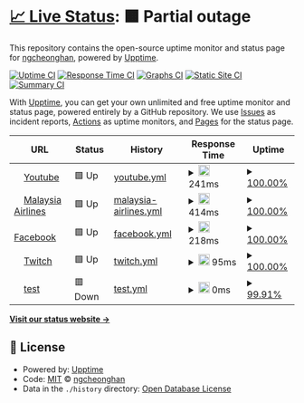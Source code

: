 # [📈 Live Status](https://demo.upptime.js.org): <!--live status--> **🟧 Partial outage**

This repository contains the open-source uptime monitor and status page for [ngcheonghan](https://demo.upptime.js.org), powered by [Upptime](https://github.com/upptime/upptime).

[![Uptime CI](https://github.com/ngcheonghan/upptime/workflows/Uptime%20CI/badge.svg)](https://github.com/ngcheonghan/upptime/actions?query=workflow%3A%22Uptime+CI%22)
[![Response Time CI](https://github.com/ngcheonghan/upptime/workflows/Response%20Time%20CI/badge.svg)](https://github.com/ngcheonghan/upptime/actions?query=workflow%3A%22Response+Time+CI%22)
[![Graphs CI](https://github.com/ngcheonghan/upptime/workflows/Graphs%20CI/badge.svg)](https://github.com/ngcheonghan/upptime/actions?query=workflow%3A%22Graphs+CI%22)
[![Static Site CI](https://github.com/ngcheonghan/upptime/workflows/Static%20Site%20CI/badge.svg)](https://github.com/ngcheonghan/upptime/actions?query=workflow%3A%22Static+Site+CI%22)
[![Summary CI](https://github.com/ngcheonghan/upptime/workflows/Summary%20CI/badge.svg)](https://github.com/ngcheonghan/upptime/actions?query=workflow%3A%22Summary+CI%22)

With [Upptime](https://upptime.js.org), you can get your own unlimited and free uptime monitor and status page, powered entirely by a GitHub repository. We use [Issues](https://github.com/ngcheonghan/upptime/issues) as incident reports, [Actions](https://github.com/ngcheonghan/upptime/actions) as uptime monitors, and [Pages](https://demo.upptime.js.org) for the status page.

<!--start: status pages-->
<!-- This summary is generated by Upptime (https://github.com/upptime/upptime) -->
<!-- Do not edit this manually, your changes will be overwritten -->
<!-- prettier-ignore -->
| URL | Status | History | Response Time | Uptime |
| --- | ------ | ------- | ------------- | ------ |
| <img alt="" src="https://favicons.githubusercontent.com/www.youtube.com" height="13"> [Youtube](https://www.youtube.com/) | 🟩 Up | [youtube.yml](https://github.com/ngcheonghan/uptime/commits/HEAD/history/youtube.yml) | <details><summary><img alt="Response time graph" src="./graphs/youtube/response-time-week.png" height="20"> 241ms</summary><br><a href="https://demo.upptime.js.org/history/youtube"><img alt="Response time 241" src="https://img.shields.io/endpoint?url=https%3A%2F%2Fraw.githubusercontent.com%2Fngcheonghan%2Fuptime%2FHEAD%2Fapi%2Fyoutube%2Fresponse-time.json"></a><br><a href="https://demo.upptime.js.org/history/youtube"><img alt="24-hour response time 241" src="https://img.shields.io/endpoint?url=https%3A%2F%2Fraw.githubusercontent.com%2Fngcheonghan%2Fuptime%2FHEAD%2Fapi%2Fyoutube%2Fresponse-time-day.json"></a><br><a href="https://demo.upptime.js.org/history/youtube"><img alt="7-day response time 241" src="https://img.shields.io/endpoint?url=https%3A%2F%2Fraw.githubusercontent.com%2Fngcheonghan%2Fuptime%2FHEAD%2Fapi%2Fyoutube%2Fresponse-time-week.json"></a><br><a href="https://demo.upptime.js.org/history/youtube"><img alt="30-day response time 241" src="https://img.shields.io/endpoint?url=https%3A%2F%2Fraw.githubusercontent.com%2Fngcheonghan%2Fuptime%2FHEAD%2Fapi%2Fyoutube%2Fresponse-time-month.json"></a><br><a href="https://demo.upptime.js.org/history/youtube"><img alt="1-year response time 241" src="https://img.shields.io/endpoint?url=https%3A%2F%2Fraw.githubusercontent.com%2Fngcheonghan%2Fuptime%2FHEAD%2Fapi%2Fyoutube%2Fresponse-time-year.json"></a></details> | <details><summary><a href="https://demo.upptime.js.org/history/youtube">100.00%</a></summary><a href="https://demo.upptime.js.org/history/youtube"><img alt="All-time uptime 100.00%" src="https://img.shields.io/endpoint?url=https%3A%2F%2Fraw.githubusercontent.com%2Fngcheonghan%2Fuptime%2FHEAD%2Fapi%2Fyoutube%2Fuptime.json"></a><br><a href="https://demo.upptime.js.org/history/youtube"><img alt="24-hour uptime 100.00%" src="https://img.shields.io/endpoint?url=https%3A%2F%2Fraw.githubusercontent.com%2Fngcheonghan%2Fuptime%2FHEAD%2Fapi%2Fyoutube%2Fuptime-day.json"></a><br><a href="https://demo.upptime.js.org/history/youtube"><img alt="7-day uptime 100.00%" src="https://img.shields.io/endpoint?url=https%3A%2F%2Fraw.githubusercontent.com%2Fngcheonghan%2Fuptime%2FHEAD%2Fapi%2Fyoutube%2Fuptime-week.json"></a><br><a href="https://demo.upptime.js.org/history/youtube"><img alt="30-day uptime 100.00%" src="https://img.shields.io/endpoint?url=https%3A%2F%2Fraw.githubusercontent.com%2Fngcheonghan%2Fuptime%2FHEAD%2Fapi%2Fyoutube%2Fuptime-month.json"></a><br><a href="https://demo.upptime.js.org/history/youtube"><img alt="1-year uptime 100.00%" src="https://img.shields.io/endpoint?url=https%3A%2F%2Fraw.githubusercontent.com%2Fngcheonghan%2Fuptime%2FHEAD%2Fapi%2Fyoutube%2Fuptime-year.json"></a></details>
| <img alt="" src="https://favicons.githubusercontent.com/www.malaysiaairlines.com" height="13"> [Malaysia Airlines](https://www.malaysiaairlines.com/tw/zh_HK.html) | 🟩 Up | [malaysia-airlines.yml](https://github.com/ngcheonghan/uptime/commits/HEAD/history/malaysia-airlines.yml) | <details><summary><img alt="Response time graph" src="./graphs/malaysia-airlines/response-time-week.png" height="20"> 414ms</summary><br><a href="https://demo.upptime.js.org/history/malaysia-airlines"><img alt="Response time 414" src="https://img.shields.io/endpoint?url=https%3A%2F%2Fraw.githubusercontent.com%2Fngcheonghan%2Fuptime%2FHEAD%2Fapi%2Fmalaysia-airlines%2Fresponse-time.json"></a><br><a href="https://demo.upptime.js.org/history/malaysia-airlines"><img alt="24-hour response time 414" src="https://img.shields.io/endpoint?url=https%3A%2F%2Fraw.githubusercontent.com%2Fngcheonghan%2Fuptime%2FHEAD%2Fapi%2Fmalaysia-airlines%2Fresponse-time-day.json"></a><br><a href="https://demo.upptime.js.org/history/malaysia-airlines"><img alt="7-day response time 414" src="https://img.shields.io/endpoint?url=https%3A%2F%2Fraw.githubusercontent.com%2Fngcheonghan%2Fuptime%2FHEAD%2Fapi%2Fmalaysia-airlines%2Fresponse-time-week.json"></a><br><a href="https://demo.upptime.js.org/history/malaysia-airlines"><img alt="30-day response time 414" src="https://img.shields.io/endpoint?url=https%3A%2F%2Fraw.githubusercontent.com%2Fngcheonghan%2Fuptime%2FHEAD%2Fapi%2Fmalaysia-airlines%2Fresponse-time-month.json"></a><br><a href="https://demo.upptime.js.org/history/malaysia-airlines"><img alt="1-year response time 414" src="https://img.shields.io/endpoint?url=https%3A%2F%2Fraw.githubusercontent.com%2Fngcheonghan%2Fuptime%2FHEAD%2Fapi%2Fmalaysia-airlines%2Fresponse-time-year.json"></a></details> | <details><summary><a href="https://demo.upptime.js.org/history/malaysia-airlines">100.00%</a></summary><a href="https://demo.upptime.js.org/history/malaysia-airlines"><img alt="All-time uptime 100.00%" src="https://img.shields.io/endpoint?url=https%3A%2F%2Fraw.githubusercontent.com%2Fngcheonghan%2Fuptime%2FHEAD%2Fapi%2Fmalaysia-airlines%2Fuptime.json"></a><br><a href="https://demo.upptime.js.org/history/malaysia-airlines"><img alt="24-hour uptime 100.00%" src="https://img.shields.io/endpoint?url=https%3A%2F%2Fraw.githubusercontent.com%2Fngcheonghan%2Fuptime%2FHEAD%2Fapi%2Fmalaysia-airlines%2Fuptime-day.json"></a><br><a href="https://demo.upptime.js.org/history/malaysia-airlines"><img alt="7-day uptime 100.00%" src="https://img.shields.io/endpoint?url=https%3A%2F%2Fraw.githubusercontent.com%2Fngcheonghan%2Fuptime%2FHEAD%2Fapi%2Fmalaysia-airlines%2Fuptime-week.json"></a><br><a href="https://demo.upptime.js.org/history/malaysia-airlines"><img alt="30-day uptime 100.00%" src="https://img.shields.io/endpoint?url=https%3A%2F%2Fraw.githubusercontent.com%2Fngcheonghan%2Fuptime%2FHEAD%2Fapi%2Fmalaysia-airlines%2Fuptime-month.json"></a><br><a href="https://demo.upptime.js.org/history/malaysia-airlines"><img alt="1-year uptime 100.00%" src="https://img.shields.io/endpoint?url=https%3A%2F%2Fraw.githubusercontent.com%2Fngcheonghan%2Fuptime%2FHEAD%2Fapi%2Fmalaysia-airlines%2Fuptime-year.json"></a></details>
| <img alt="" src="https://favicons.githubusercontent.com/www.facebook.com" height="13"> [Facebook](https://www.facebook.com/) | 🟩 Up | [facebook.yml](https://github.com/ngcheonghan/uptime/commits/HEAD/history/facebook.yml) | <details><summary><img alt="Response time graph" src="./graphs/facebook/response-time-week.png" height="20"> 218ms</summary><br><a href="https://demo.upptime.js.org/history/facebook"><img alt="Response time 218" src="https://img.shields.io/endpoint?url=https%3A%2F%2Fraw.githubusercontent.com%2Fngcheonghan%2Fuptime%2FHEAD%2Fapi%2Ffacebook%2Fresponse-time.json"></a><br><a href="https://demo.upptime.js.org/history/facebook"><img alt="24-hour response time 218" src="https://img.shields.io/endpoint?url=https%3A%2F%2Fraw.githubusercontent.com%2Fngcheonghan%2Fuptime%2FHEAD%2Fapi%2Ffacebook%2Fresponse-time-day.json"></a><br><a href="https://demo.upptime.js.org/history/facebook"><img alt="7-day response time 218" src="https://img.shields.io/endpoint?url=https%3A%2F%2Fraw.githubusercontent.com%2Fngcheonghan%2Fuptime%2FHEAD%2Fapi%2Ffacebook%2Fresponse-time-week.json"></a><br><a href="https://demo.upptime.js.org/history/facebook"><img alt="30-day response time 218" src="https://img.shields.io/endpoint?url=https%3A%2F%2Fraw.githubusercontent.com%2Fngcheonghan%2Fuptime%2FHEAD%2Fapi%2Ffacebook%2Fresponse-time-month.json"></a><br><a href="https://demo.upptime.js.org/history/facebook"><img alt="1-year response time 218" src="https://img.shields.io/endpoint?url=https%3A%2F%2Fraw.githubusercontent.com%2Fngcheonghan%2Fuptime%2FHEAD%2Fapi%2Ffacebook%2Fresponse-time-year.json"></a></details> | <details><summary><a href="https://demo.upptime.js.org/history/facebook">100.00%</a></summary><a href="https://demo.upptime.js.org/history/facebook"><img alt="All-time uptime 100.00%" src="https://img.shields.io/endpoint?url=https%3A%2F%2Fraw.githubusercontent.com%2Fngcheonghan%2Fuptime%2FHEAD%2Fapi%2Ffacebook%2Fuptime.json"></a><br><a href="https://demo.upptime.js.org/history/facebook"><img alt="24-hour uptime 100.00%" src="https://img.shields.io/endpoint?url=https%3A%2F%2Fraw.githubusercontent.com%2Fngcheonghan%2Fuptime%2FHEAD%2Fapi%2Ffacebook%2Fuptime-day.json"></a><br><a href="https://demo.upptime.js.org/history/facebook"><img alt="7-day uptime 100.00%" src="https://img.shields.io/endpoint?url=https%3A%2F%2Fraw.githubusercontent.com%2Fngcheonghan%2Fuptime%2FHEAD%2Fapi%2Ffacebook%2Fuptime-week.json"></a><br><a href="https://demo.upptime.js.org/history/facebook"><img alt="30-day uptime 100.00%" src="https://img.shields.io/endpoint?url=https%3A%2F%2Fraw.githubusercontent.com%2Fngcheonghan%2Fuptime%2FHEAD%2Fapi%2Ffacebook%2Fuptime-month.json"></a><br><a href="https://demo.upptime.js.org/history/facebook"><img alt="1-year uptime 100.00%" src="https://img.shields.io/endpoint?url=https%3A%2F%2Fraw.githubusercontent.com%2Fngcheonghan%2Fuptime%2FHEAD%2Fapi%2Ffacebook%2Fuptime-year.json"></a></details>
| <img alt="" src="https://favicons.githubusercontent.com/www.twitch.tv" height="13"> [Twitch](https://www.twitch.tv/) | 🟩 Up | [twitch.yml](https://github.com/ngcheonghan/uptime/commits/HEAD/history/twitch.yml) | <details><summary><img alt="Response time graph" src="./graphs/twitch/response-time-week.png" height="20"> 95ms</summary><br><a href="https://demo.upptime.js.org/history/twitch"><img alt="Response time 95" src="https://img.shields.io/endpoint?url=https%3A%2F%2Fraw.githubusercontent.com%2Fngcheonghan%2Fuptime%2FHEAD%2Fapi%2Ftwitch%2Fresponse-time.json"></a><br><a href="https://demo.upptime.js.org/history/twitch"><img alt="24-hour response time 95" src="https://img.shields.io/endpoint?url=https%3A%2F%2Fraw.githubusercontent.com%2Fngcheonghan%2Fuptime%2FHEAD%2Fapi%2Ftwitch%2Fresponse-time-day.json"></a><br><a href="https://demo.upptime.js.org/history/twitch"><img alt="7-day response time 95" src="https://img.shields.io/endpoint?url=https%3A%2F%2Fraw.githubusercontent.com%2Fngcheonghan%2Fuptime%2FHEAD%2Fapi%2Ftwitch%2Fresponse-time-week.json"></a><br><a href="https://demo.upptime.js.org/history/twitch"><img alt="30-day response time 95" src="https://img.shields.io/endpoint?url=https%3A%2F%2Fraw.githubusercontent.com%2Fngcheonghan%2Fuptime%2FHEAD%2Fapi%2Ftwitch%2Fresponse-time-month.json"></a><br><a href="https://demo.upptime.js.org/history/twitch"><img alt="1-year response time 95" src="https://img.shields.io/endpoint?url=https%3A%2F%2Fraw.githubusercontent.com%2Fngcheonghan%2Fuptime%2FHEAD%2Fapi%2Ftwitch%2Fresponse-time-year.json"></a></details> | <details><summary><a href="https://demo.upptime.js.org/history/twitch">100.00%</a></summary><a href="https://demo.upptime.js.org/history/twitch"><img alt="All-time uptime 100.00%" src="https://img.shields.io/endpoint?url=https%3A%2F%2Fraw.githubusercontent.com%2Fngcheonghan%2Fuptime%2FHEAD%2Fapi%2Ftwitch%2Fuptime.json"></a><br><a href="https://demo.upptime.js.org/history/twitch"><img alt="24-hour uptime 100.00%" src="https://img.shields.io/endpoint?url=https%3A%2F%2Fraw.githubusercontent.com%2Fngcheonghan%2Fuptime%2FHEAD%2Fapi%2Ftwitch%2Fuptime-day.json"></a><br><a href="https://demo.upptime.js.org/history/twitch"><img alt="7-day uptime 100.00%" src="https://img.shields.io/endpoint?url=https%3A%2F%2Fraw.githubusercontent.com%2Fngcheonghan%2Fuptime%2FHEAD%2Fapi%2Ftwitch%2Fuptime-week.json"></a><br><a href="https://demo.upptime.js.org/history/twitch"><img alt="30-day uptime 100.00%" src="https://img.shields.io/endpoint?url=https%3A%2F%2Fraw.githubusercontent.com%2Fngcheonghan%2Fuptime%2FHEAD%2Fapi%2Ftwitch%2Fuptime-month.json"></a><br><a href="https://demo.upptime.js.org/history/twitch"><img alt="1-year uptime 100.00%" src="https://img.shields.io/endpoint?url=https%3A%2F%2Fraw.githubusercontent.com%2Fngcheonghan%2Fuptime%2FHEAD%2Fapi%2Ftwitch%2Fuptime-year.json"></a></details>
| <img alt="" src="https://favicons.githubusercontent.com/null" height="13"> [test](aiuyshfibiadsf) | 🟥 Down | [test.yml](https://github.com/ngcheonghan/uptime/commits/HEAD/history/test.yml) | <details><summary><img alt="Response time graph" src="./graphs/test/response-time-week.png" height="20"> 0ms</summary><br><a href="https://demo.upptime.js.org/history/test"><img alt="Response time 0" src="https://img.shields.io/endpoint?url=https%3A%2F%2Fraw.githubusercontent.com%2Fngcheonghan%2Fuptime%2FHEAD%2Fapi%2Ftest%2Fresponse-time.json"></a><br><a href="https://demo.upptime.js.org/history/test"><img alt="24-hour response time 0" src="https://img.shields.io/endpoint?url=https%3A%2F%2Fraw.githubusercontent.com%2Fngcheonghan%2Fuptime%2FHEAD%2Fapi%2Ftest%2Fresponse-time-day.json"></a><br><a href="https://demo.upptime.js.org/history/test"><img alt="7-day response time 0" src="https://img.shields.io/endpoint?url=https%3A%2F%2Fraw.githubusercontent.com%2Fngcheonghan%2Fuptime%2FHEAD%2Fapi%2Ftest%2Fresponse-time-week.json"></a><br><a href="https://demo.upptime.js.org/history/test"><img alt="30-day response time 0" src="https://img.shields.io/endpoint?url=https%3A%2F%2Fraw.githubusercontent.com%2Fngcheonghan%2Fuptime%2FHEAD%2Fapi%2Ftest%2Fresponse-time-month.json"></a><br><a href="https://demo.upptime.js.org/history/test"><img alt="1-year response time 0" src="https://img.shields.io/endpoint?url=https%3A%2F%2Fraw.githubusercontent.com%2Fngcheonghan%2Fuptime%2FHEAD%2Fapi%2Ftest%2Fresponse-time-year.json"></a></details> | <details><summary><a href="https://demo.upptime.js.org/history/test">99.91%</a></summary><a href="https://demo.upptime.js.org/history/test"><img alt="All-time uptime 99.91%" src="https://img.shields.io/endpoint?url=https%3A%2F%2Fraw.githubusercontent.com%2Fngcheonghan%2Fuptime%2FHEAD%2Fapi%2Ftest%2Fuptime.json"></a><br><a href="https://demo.upptime.js.org/history/test"><img alt="24-hour uptime 99.91%" src="https://img.shields.io/endpoint?url=https%3A%2F%2Fraw.githubusercontent.com%2Fngcheonghan%2Fuptime%2FHEAD%2Fapi%2Ftest%2Fuptime-day.json"></a><br><a href="https://demo.upptime.js.org/history/test"><img alt="7-day uptime 99.91%" src="https://img.shields.io/endpoint?url=https%3A%2F%2Fraw.githubusercontent.com%2Fngcheonghan%2Fuptime%2FHEAD%2Fapi%2Ftest%2Fuptime-week.json"></a><br><a href="https://demo.upptime.js.org/history/test"><img alt="30-day uptime 99.91%" src="https://img.shields.io/endpoint?url=https%3A%2F%2Fraw.githubusercontent.com%2Fngcheonghan%2Fuptime%2FHEAD%2Fapi%2Ftest%2Fuptime-month.json"></a><br><a href="https://demo.upptime.js.org/history/test"><img alt="1-year uptime 99.91%" src="https://img.shields.io/endpoint?url=https%3A%2F%2Fraw.githubusercontent.com%2Fngcheonghan%2Fuptime%2FHEAD%2Fapi%2Ftest%2Fuptime-year.json"></a></details>

<!--end: status pages-->

[**Visit our status website →**](https://demo.upptime.js.org)

## 📄 License

- Powered by: [Upptime](https://github.com/upptime/upptime)
- Code: [MIT](./LICENSE) © [ngcheonghan](https://demo.upptime.js.org)
- Data in the `./history` directory: [Open Database License](https://opendatacommons.org/licenses/odbl/1-0/)
